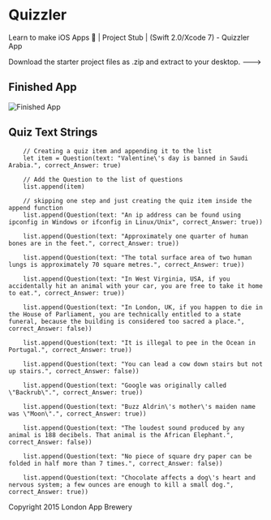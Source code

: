 # Quizzler
Learn to make iOS Apps 📱 | Project Stub | (Swift 2.0/Xcode 7) - Quizzler App

Download the starter project files as .zip and extract to your desktop. --->

## Finished App
![Finished App](https://github.com/londonappbrewery/Images/blob/master/Quizzler.gif)




## Quiz Text Strings

        // Creating a quiz item and appending it to the list
        let item = Question(text: "Valentine\'s day is banned in Saudi Arabia.", correct_Answer: true)
        
        // Add the Question to the list of questions
        list.append(item)
        
        // skipping one step and just creating the quiz item inside the append function
        list.append(Question(text: "An ip address can be found using ipconfig in Windows or ifconfig in Linux/Unix", correct_Answer: true))
        
        list.append(Question(text: "Approximately one quarter of human bones are in the feet.", correct_Answer: true))
        
        list.append(Question(text: "The total surface area of two human lungs is approximately 70 square metres.", correct_Answer: true))
        
        list.append(Question(text: "In West Virginia, USA, if you accidentally hit an animal with your car, you are free to take it home to eat.", correct_Answer: true))
        
        list.append(Question(text: "In London, UK, if you happen to die in the House of Parliament, you are technically entitled to a state funeral, because the building is considered too sacred a place.", correct_Answer: false))
        
        list.append(Question(text: "It is illegal to pee in the Ocean in Portugal.", correct_Answer: true))
        
        list.append(Question(text: "You can lead a cow down stairs but not up stairs.", correct_Answer: false))
        
        list.append(Question(text: "Google was originally called \"Backrub\".", correct_Answer: true))
        
        list.append(Question(text: "Buzz Aldrin\'s mother\'s maiden name was \"Moon\".", correct_Answer: true))
        
        list.append(Question(text: "The loudest sound produced by any animal is 188 decibels. That animal is the African Elephant.", correct_Answer: false))
        
        list.append(Question(text: "No piece of square dry paper can be folded in half more than 7 times.", correct_Answer: false))
        
        list.append(Question(text: "Chocolate affects a dog\'s heart and nervous system; a few ounces are enough to kill a small dog.", correct_Answer: true))
        
        

Copyright 2015 London App Brewery
